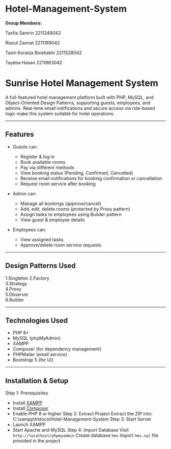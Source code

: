 # Hotel-Management-System

**Group Members:**

Tasfia Samrin               2211249042

Riazul Zannat               2211199042

Tasin Koraiza Boishakhi     2211528042

Tayeba Hasan                2211963042




#  Sunrise Hotel Management System
A full-featured hotel management platform built with PHP, MySQL, and Object-Oriented Design Patterns, supporting guests, employees, and admins. Real-time email notifications and secure access via role-based logic make this system suitable for hotel operations.

---

##  Features
- Guests can:
  - Register & log in
  - Book available rooms
  - Pay via different methods
  - View booking status (Pending, Confirmed, Cancelled)
  - Receive email notifications for booking confirmation or cancellation
  - Request room service after booking

- Admin can:
  - Manage all bookings (approve/cancel)
  - Add, edit, delete rooms (protected by Proxy pattern)
  - Assign tasks to employees using Builder pattern
  - View guest & employee details

- Employees can:
  - View assigned tasks
  - Approve/delete room service requests

---

## Design Patterns Used
1.Singleton 
2.Factory    
3.Strategy    
4.Proxy      
5.Observer   
6.Builder                 
               
-----

##  Technologies Used

- PHP 8+
- MySQL (phpMyAdmin)
- XAMPP 
- Composer (for dependency management)
- PHPMailer (email service)
- Bootstrap 5 (for UI)

---

##  Installation & Setup
 Step 1: Prerequisites
- Install [XAMPP](https://www.apachefriends.org/)
- Install [Composer](https://getcomposer.org/)
- Enable PHP 8 or higher
 Step 2: Extract Project
Extract the ZIP into:
C:\xampp\htdocs\Hotel-Management-System
 Step 3: Start Server
- Launch XAMPP
- Start Apache and MySQL
 Step 4: Import Database
Visit `http://localhost/phpmyadmin`
 Create database `hms`
 Import `hms.sql` file provided in the project

